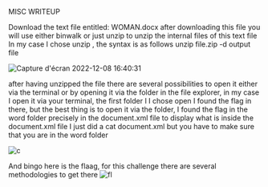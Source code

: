 MISC WRITEUP

Download the text file entitled: WOMAN.docx
after downloading this file you will use either binwalk or just unzip to unzip the internal files of this text file
In my case I chose unzip , the syntax is as follows
unzip file.zip -d output file

![Capture d'écran 2022-12-08 16:40:31](https://user-images.githubusercontent.com/96654079/206462241-a639ca67-7fc8-4fae-b8c8-3b66d9ed3072.png)

after having unzipped the file there are several possibilities to open it either via the terminal or by opening it via the folder in the file explorer, in my case I open it via your terminal, the first folder I I chose open I found the flag in there, but the best thing is to open it via the folder, I found the flag in the word folder precisely in the document.xml file
to display what is inside the document.xml file I just did a cat document.xml but you have to make sure that you are in the word folder

![c](https://user-images.githubusercontent.com/96654079/206465689-f740f129-cfc4-42b8-8543-90e44eec4189.png)

And bingo here is the flaag, for this challenge there are several methodologies to get there
![fl](https://user-images.githubusercontent.com/96654079/206466295-b7e514f1-011d-4a46-b65a-80cc440beb1e.png)
